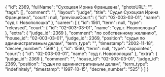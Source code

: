 {
    "id": 2369,
    "fullName": "Сухоцкая Ирина Францевна",
    "photoURL": "",
    "tags": [],
    "comment": "",
    "layout": "judge",
    "title": "Судья Сухоцкая Ирина Францевна",
    "court": null,
    "previousCourt": {
        "id": "02-003-03-01",
        "name": "суд г. Новополоцка"
    },
    "career": [
        {
            "id": 1561,
            "term": null,
            "type": "released",
            "court": {
                "id": "02-003-03-01",
                "name": "суд г. Новополоцка"
            },
            "extra": {
                "judge_id": 2369
            },
            "comment": "по собственному желанию",
            "house_id": "02-003-03-01",
            "judge_id": 2369,
            "position": "судья по административным делам",
            "term_type": "",
            "timestamp": "2002-11-18",
            "decree_number": "568"
        },
        {
            "id": 1560,
            "term": null,
            "type": "appointed",
            "court": {
                "id": "02-003-03-01",
                "name": "суд г. Новополоцка"
            },
            "extra": {
                "judge_id": 2369
            },
            "comment": "",
            "house_id": "02-003-03-01",
            "judge_id": 2369,
            "position": "судья по административным делам",
            "term_type": "indefinitely",
            "timestamp": "1997-10-15",
            "decree_number": "525"
        }
    ]
}